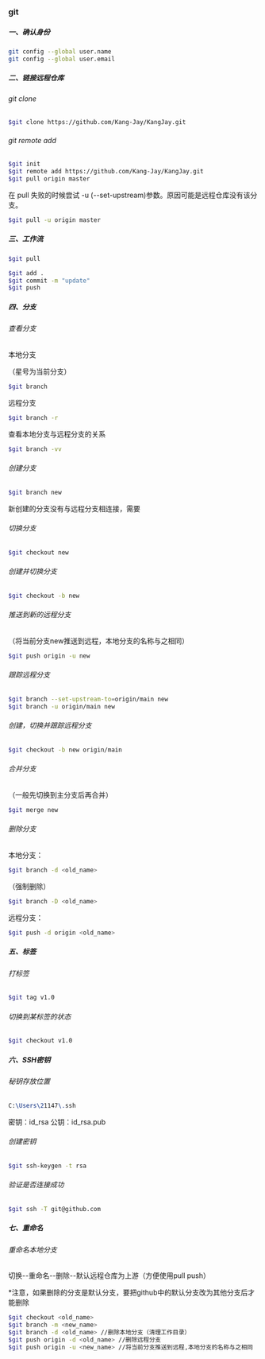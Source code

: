 ### git

##### 一、确认身份

```bash
git config --global user.name
git config --global user.email
```

##### 二、链接远程仓库

###### git clone

```bash
$git clone https://github.com/Kang-Jay/KangJay.git
```

###### git remote add

```bash
$git init
$git remote add https://github.com/Kang-Jay/KangJay.git
$git pull origin master
```

在 pull 失败的时候尝试 -u (--set-upstream)参数。原因可能是远程仓库没有该分支。

```bash
$git pull -u origin master
```



##### 三、工作流

```bash
$git pull

$git add .
$git commit -m "update"
$git push
```

##### 四、分支

###### 查看分支

本地分支

（星号为当前分支）

```bash
$git branch 
```

远程分支

```bash
$git branch -r
```

查看本地分支与远程分支的关系

```bash
$git branch -vv
```

###### 创建分支

```bash
$git branch new
```

新创建的分支没有与远程分支相连接，需要

###### 切换分支

```bash
$git checkout new
```

###### 创建并切换分支

```bash
$git checkout -b new
```

###### 推送到新的远程分支

（将当前分支new推送到远程，本地分支的名称与之相同）

```bash
$git push origin -u new
```

###### 跟踪远程分支

```bash
$git branch --set-upstream-to=origin/main new
$git branch -u origin/main new
```

###### 创建，切换并跟踪远程分支

```bash
$git checkout -b new origin/main
```

###### 合并分支

（一般先切换到主分支后再合并）

```bash
$git merge new
```

###### 删除分支

本地分支：

```bash
$git branch -d <old_name>
```

（强制删除）

```bash
$git branch -D <old_name>
```

远程分支：

```bash
$git push -d origin <old_name>
```

##### 五、标签

###### 打标签

```bash
$git tag v1.0
```

###### 切换到某标签的状态

```bash
$git checkout v1.0
```

##### 六、SSH密钥

###### 秘钥存放位置

```tex
C:\Users\21147\.ssh
```

密钥：id_rsa    公钥：id_rsa.pub

###### 创建密钥

```bash
$git ssh-keygen -t rsa
```

###### 验证是否连接成功

```bash
$git ssh -T git@github.com
```

##### 七、重命名

###### 重命名本地分支

切换--重命名--删除--默认远程仓库为上游（方便使用pull push）

*注意，如果删除的分支是默认分支，要把github中的默认分支改为其他分支后才能删除

```bash
$git checkout <old_name>
$git branch -m <new_name>
$git branch -d <old_name> //删除本地分支（清理工作目录）
$git push origin -d <old_name> //删除远程分支
$git push origin -u <new_name> //将当前分支推送到远程,本地分支的名称与之相同
```

